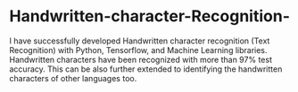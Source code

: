 # Handwritten-character-Recognition-
I have successfully developed Handwritten character recognition (Text Recognition) with Python, Tensorflow, and Machine Learning libraries.  Handwritten characters have been recognized with more than 97% test accuracy. This can be also further extended to identifying the handwritten characters of other languages too.
